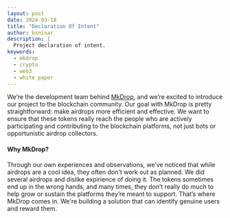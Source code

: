 ```yaml
---
layout: post
date: 2024-03-18
title: "Declaration Of Intent"
author: bsnisar
description: |
  Project declaration of intent.
keywords:
  - mkdrop
  - crypto
  - web3
  - white paper
---
```


We’re the development team behind [MkDrop](https://github.com/mkdrop-io), and we’re excited to introduce our project to the blockchain community. Our goal with MkDrop is pretty straightforward: make airdrops more efficient and effective. We want to ensure that these tokens really reach the people who are actively participating and contributing to the blockchain platforms, not just bots or opportunistic airdrop collectors.

#### Why MkDrop?

Through our own experiences and observations, we’ve noticed that while airdrops are a cool idea, they often don't work out as planned. We did several airdrops and dislike expirience of doing it. The tokens sometimes end up in the wrong hands, and many times, they don’t really do much to help grow or sustain the platforms they’re meant to support. That’s where MkDrop comes in. We're building a solution that can identify genuine users and reward them.